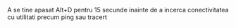 A se tine apasat Alt+D pentru 15 secunde inainte de a incerca conectivitatea cu utilitati precum ping sau tracert
